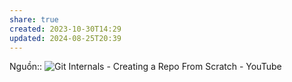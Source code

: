 ```yaml
---
share: true
created: 2023-10-30T14:29
updated: 2024-08-25T20:39
---
```

Nguồn:: ![Git Internals - Creating a Repo From Scratch - YouTube](https://youtu.be/52MFjdGH20o?si=qM_C80JcARgK2FuE&t=316)